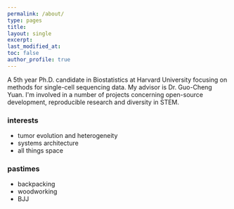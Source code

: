 ```yaml
---
permalink: /about/
type: pages
title:
layout: single
excerpt:
last_modified_at: 
toc: false
author_profile: true
---
```


A 5th year Ph.D. candidate in Biostatistics at Harvard University focusing on methods for single-cell sequencing data. My advisor is Dr. Guo-Cheng Yuan. I'm involved in a number of projects concerning open-source development, reproducible research and diversity in STEM. 

### interests
- tumor evolution and heterogeneity
- systems architecture
- all things space

### pastimes
- backpacking
- woodworking
- BJJ
